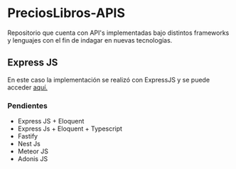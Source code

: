 # PreciosLibros-APIS
Repositorio que cuenta con API's implementadas bajo distintos frameworks y lenguajes con el fin de indagar en nuevas tecnologías.

## Express JS
En este caso la implementación se realizó con ExpressJS y se puede acceder [aquí.](/ExpressJS)

### Pendientes
- Express JS + Eloquent
- Express Js + Eloquent + Typescript
- Fastify
- Nest Js
- Meteor JS
- Adonis JS
